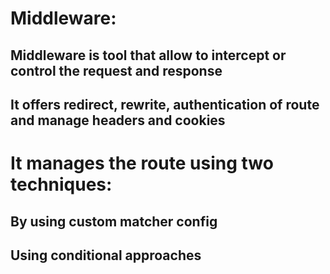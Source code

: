 # Middleware:
## Middleware is tool that allow to intercept or control the request and response 
## It offers redirect, rewrite, authentication of route and manage headers and cookies 
# It manages the route using two techniques:
## By using custom matcher config
## Using conditional approaches